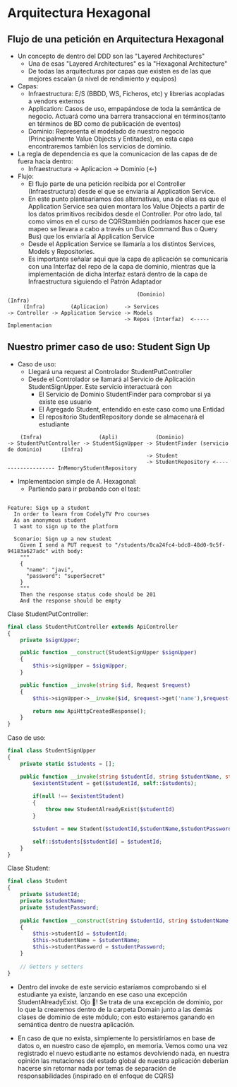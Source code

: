 # Arquitectura Hexagonal

## Flujo de una petición en Arquitectura Hexagonal

* Un concepto de dentro del DDD son las "Layered Architectures"
  * Una de esas "Layered Architectures" es la "Hexagonal Architecture"
  * De todas las arquitecturas por capas que existen es de las que mejores escalan (a nivel de rendimiento y equipos)
* Capas:
  * Infraestructura: E/S (BBDD, WS, Ficheros, etc) y librerias acopladas a vendors externos
  * Application: Casos de uso, empapándose de toda la semántica de negocio. Actuará como una barrera transaccional en términos(tanto en términos de BD como de publicación de eventos)
  * Dominio: Representa el modelado de nuestro negocio (Principalmente Value Objects y Entitades), en esta capa encontraremos también los servicios de dominio.
* La regla de dependencia es que la comunicacion de las capas de de fuera hacia dentro:
  * Infraestructura -> Aplicacion -> Dominio (<-)
* Flujo:
  * El flujo parte de una petición recibida por el Controller (Infraestructura) desde el que se enviaría al Application Service.
  * En este punto plantearíamos dos alternativas, una de ellas es que el Application Service sea quien montara los Value Objects a partir de los datos primitivos recibidos desde el Controller. Por otro lado, tal como vimos en el curso de CQRStambién podríamos hacer que ese mapeo se llevara a cabo a través un Bus (Command Bus o Query Bus) que los enviaría al Application Service
  * Desde el Application Service se llamaría a los distintos Services, Models y Repositories.
  * Es importante señalar aqui que la capa de aplicación se comunicaría con una Interfaz del repo de la capa de dominio, mientras que la implementación de dicha Interfaz estará dentro de la capa de Infraestructura siguiendo el Patrón Adaptador

```
                                         (Dominio)                (Infra)
     (Infra)        (Aplicacion)     -> Services
-> Controller -> Application Service -> Models
                                     -> Repos (Interfaz)  <----- Implementacion
```

## Nuestro primer caso de uso: Student Sign Up

* Caso de uso:
  * Llegará una request al Controlador StudentPutController
  * Desde el Controlador se llamará al Servicio de Aplicación StudentSignUpper. Este servicio interactuará con
    * El Servicio de Dominio StudentFinder para comprobar si ya existe ese usuario
    * El Agregado Student, entendido en este caso como una Entidad
    * El repositorio StudentRepository donde se almacenará el estudiante
    
```
    (Infra)                  (Apli)            (Dominio)
-> StudentPutController -> StudentSignUpper -> StudentFinder (servicio de dominio)      (Infra)
                                            -> Student                         
                                            -> StudentRepository <------------------- InMemoryStudentRepository
```
* Implementacion simple de A. Hexagonal:
  * Partiendo para ir probando con el test:
  
```

Feature: Sign up a student
  In order to learn from CodelyTV Pro courses
  As an anonymous student
  I want to sign up to the platform

  Scenario: Sign up a new student
    Given I send a PUT request to "/students/0ca24fc4-bdc8-48d0-9c5f-94183a627adc" with body:
    """
    {
      "name": "javi",
      "password": "superSecret"
    }
    """
    Then the response status code should be 201
    And the response should be empty
```

Clase StudentPutController:

```php
final class StudentPutController extends ApiController
{
    private $signUpper;

    public function __construct(StudentSignUpper $signUpper)
    {
        $this->signUpper = $signUpper;
    }

    public function __invoke(string $id, Request $request)
    {
        $this->signUpper->__invoke($id, $request->get('name'),$request->get('password'));

        return new ApiHttpCreatedResponse();
    }
}
```

Caso de uso:

```php
final class StudentSignUpper
{
    private static $students = [];

    public function __invoke(string $studentId, string $studentName, string $studentPassword){
        $existentStudent = get($studentId, self::$students);
        
        if(null !== $existentStudent)
        {
            throw new StudentAlreadyExist($studentId)
        }

        $student = new Student($studentId,$studentName,$studentPassword);

        self::$students[$studentId] = $studentId;
    }
}
```

Clase Student:

```php
final class Student
{
    private $studentId;
    private $studentName;
    private $studentPassword;
    
    public function __construct(string $studentId, string $studentName, string $studentPassword)
    {
        $this->studentId = $studentId;
        $this->studentName = $studentName;
        $this->studentPassword = $studentPassword;
    }
    
    // Getters y setters
}
```

* Dentro del invoke de este servicio estaríamos comprobando si el estudiante ya existe, lanzando en ese caso una excepción StudentAlreadyExist. Ojo 👀! Se trata de una excepción de dominio, por lo que la crearemos dentro de la carpeta Domain junto a las demás clases de dominio de este módulo; con esto estaremos ganando en semántica dentro de nuestra aplicación.

* En caso de que no exista, simplemente lo persistiríamos en base de datos o, en nuestro caso de ejemplo, en memoria. Vemos como una vez registrado el nuevo estudiante no estamos devolviendo nada, en nuestra opinión las mutaciones del estado global de nuestra aplicación deberían hacerse sin retornar nada por temas de separación de responsabilidades (inspirado en el enfoque de CQRS)
  
